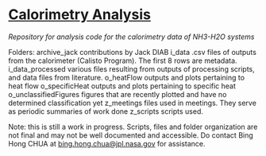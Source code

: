 # <u>Calorimetry Analysis</u>
*Repository for analysis code for the calorimetry data of NH3-H2O systems*

Folders:
archive_jack			contributions by Jack DIAB
i_data					.csv files of outputs from the calorimeter (Calisto Program). The first 8 rows are metadata.
i_data_processed		various files resulting from outputs of processing scripts, and data files from literature.
o_heatFlow				outputs and plots pertaining to heat flow
o_specificHeat			outputs and plots pertaining to specific heat
o_unclassifiedFigures	figures that are recently plotted and have no determined classification yet
z_meetings				files used in meetings. They serve as periodic summaries of work done
z_scripts				scripts used.

Note: this is still a work in progress. Scripts, files and folder organization are not final and may not be well documented and accessible. Do contact Bing Hong CHUA at bing.hong.chua@jpl.nasa.gov for assistance.